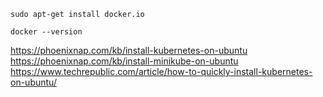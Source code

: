 `sudo apt-get install docker.io`

`docker --version`

https://phoenixnap.com/kb/install-kubernetes-on-ubuntu
https://phoenixnap.com/kb/install-minikube-on-ubuntu
https://www.techrepublic.com/article/how-to-quickly-install-kubernetes-on-ubuntu/
